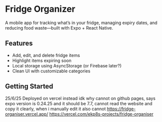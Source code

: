 # Fridge Organizer

A mobile app for tracking what’s in your fridge, managing expiry dates, and reducing food waste—built with Expo + React Native.

## Features
- Add, edit, and delete fridge items
- Highlight items expiring soon
- Local storage using AsyncStorage (or Firebase later?)
- Clean UI with customizable categories

## Getting Started

25/6/25
Deployed on vercel instead idk why cannot on github pages, says expo version is 0.24.25 and it should be 7.7, cannot read the website and copy it clearly, when i manually edit it also cannot 
https://fridge-organiser.vercel.app/
https://vercel.com/ekp8s-projects/fridge-organiser
